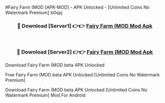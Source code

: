 #Fairy Farm (MOD [APK-MOD] - APK Unlocked - [Unlimited Coins No Watermark Premium] b0spj



<div align="center">

<h3>🔴 Download [Server1] 👉👉 <a href="https://momento.my/?title=Fairy_Farm_(MOD">Fairy Farm (MOD Mod Apk</a></h3><br>

<h3>🔴 Download [Server2] 👉👉 <a href="https://momento.my/?title=Fairy_Farm_(MOD">Fairy Farm (MOD Mod Apk</a></h3>
</div>



Download Fairy Farm (MOD beta APK Unlocked

Free Fairy Farm (MOD beta APK Unlocked [Unlimited Coins No Watermark Premium]

Download Fairy Farm (MOD beta APK Unlocked [Unlimited Coins No Watermark Premium] Mod For Android
